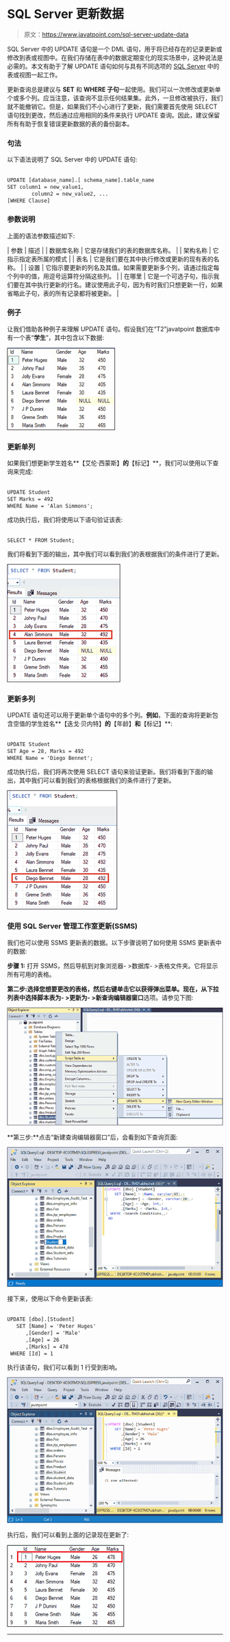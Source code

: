 # SQL Server 更新数据

> 原文：<https://www.javatpoint.com/sql-server-update-data>

SQL Server 中的 UPDATE 语句是一个 DML 语句，用于将已经存在的记录更新或修改到表或视图中。在我们存储在表中的数据定期变化的现实场景中，这种说法是必需的。本文有助于了解 UPDATE 语句如何与具有不同选项的 [SQL Server](https://www.javatpoint.com/sql-server-tutorial) 中的表或视图一起工作。

更新查询总是建议与 **SET** 和 **WHERE 子句**一起使用。我们可以一次修改或更新单个或多个列。应当注意，该查询不显示任何结果集。此外，一旦修改被执行，我们就不能撤销它。但是，如果我们不小心进行了更新，我们需要首先使用 SELECT 语句找到更改，然后通过应用相同的条件来执行 UPDATE 查询。因此，建议保留所有有助于恢复错误更新数据的表的备份副本。

### 句法

以下语法说明了 SQL Server 中的 UPDATE 语句:

```

UPDATE [database_name].[ schema_name].table_name     
SET column1 = new_value1,   
        column2 = new_value2, ...    
[WHERE Clause]  

```

### 参数说明

上面的语法参数描述如下:

| 参数 | 描述 |
| 数据库名称 | 它是存储我们的表的数据库名称。 |
| 架构名称 | 它指示指定表所属的模式 |
| 表名 | 它是我们要在其中执行修改或更新的现有表的名称。 |
| 设置 | 它指示要更新的列名及其值。如果需要更新多个列，请通过指定每个列中的值，用逗号运算符分隔这些列。 |
| 在哪里 | 它是一个可选子句，指示我们要在其中执行更新的行名。建议使用此子句，因为有时我们只想更新一行，如果省略此子句，表的所有记录都将被更新。 |

### 例子

让我们借助各种例子来理解 UPDATE 语句。假设我们在“T2”javatpoint 数据库中有一个表“**学生**”，其中包含以下数据:

![SQL server update data](img/80cf08fdcb947ab74d484efe54cccfe0.png)

### 更新单列

如果我们想更新学生姓名**【艾伦·西蒙斯】**的**【标记】**，我们可以使用以下查询来完成:

```

UPDATE Student    
SET Marks = 492    
WHERE Name = 'Alan Simmons';

```

成功执行后，我们将使用以下语句验证该表:

```

SELECT * FROM Student;

```

我们将看到下面的输出，其中我们可以看到我们的表根据我们的条件进行了更新。

![SQL server update data](img/166cac26804581d596c13bfe1db669b3.png)

### 更新多列

UPDATE 语句还可以用于更新单个语句中的多个列。**例如**，下面的查询将更新包含空值的学生姓名**【迭戈·贝内特】**的**【年龄】**和**【标记】**:

```

UPDATE Student    
SET Age = 28, Marks = 492    
WHERE Name = 'Diego Bennet'; 

```

成功执行后，我们将再次使用 SELECT 语句来验证更新。我们将看到下面的输出，其中我们可以看到我们的表格根据我们的条件进行了更新。

![SQL server update data](img/ab15bf99dfa0879545b619ed007acde4.png)

### 使用 SQL Server 管理工作室更新(SSMS)

我们也可以使用 SSMS 更新表的数据。以下步骤说明了如何使用 SSMS 更新表中的数据:

**步骤 1:** 打开 SSMS，然后导航到对象浏览器- >数据库- >表格文件夹。它将显示所有可用的表格。

**第二步:**选择您想要更改的表格，然后右键单击它以获得弹出菜单。现在，从下拉列表中选择**脚本表为- >更新为- >新查询编辑器窗口**选项。请参见下图:

![SQL server update data](img/d68663822ddf0ea3a0b87e267ae601d4.png)

**第三步:**点击“新建查询编辑器窗口”后，会看到如下查询页面:

![SQL server update data](img/82b9cd062caff602faf62634123aed18.png)

接下来，使用以下命令更新该表:

```

UPDATE [dbo].[Student]
   SET [Name] = 'Peter Huges'
      ,[Gender] = 'Male'
      ,[Age] = 26
      ,[Marks] = 478
 WHERE [Id] = 1

```

执行该语句，我们可以看到 1 行受到影响。

![SQL server update data](img/7f2aeee885c5e92702721a3a7f627854.png)

执行后，我们可以看到上面的记录现在更新了:

![SQL server update data](img/e441064c587b19ff6aa778ae49eba61e.png)

* * *